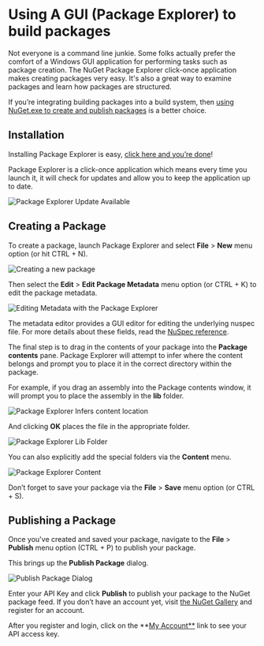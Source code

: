 ﻿# Using A GUI (Package Explorer) to build packages

Not everyone is a command line junkie. Some folks actually prefer the comfort of a 
Windows GUI application for performing tasks such as package creation. The NuGet Package 
Explorer click-once application makes creating packages very easy. It's also a great way 
to examine packages and learn how packages are structured.

If you&#8217;re integrating building packages into a build system, then [using NuGet.exe to create 
and publish packages](~/docs/creating-packages/Creating-and-Publishing-a-Package) is a better choice.

## Installation
Installing Package Explorer is easy, [click here and you&#8217;re done](https://npe.codeplex.com/downloads/get/clickOnce/NuGetPackageExplorer.application)!

Package Explorer is a click-once application which means every time you launch it, it will 
check for updates and allow you to keep the application up to date.

![Package Explorer Update Available](/images/create/package-explorer-update-available.png)

## Creating a Package
To create a package, launch Package Explorer and select **File** > **New** menu option 
(or hit CTRL + N).

![Creating a new package](/images/create/package-explorer-file-new.png)

Then select the **Edit** > **Edit Package Metadata** menu option (or CTRL + K) to edit the package metadata.

![Editing Metadata with the Package Explorer](/images/create/package-explorer-metadata.png)

The metadata editor provides a GUI editor for editing the underlying nuspec file. For more 
details about these fields, read the [NuSpec reference](~/docs/reference/nuspec-reference).

The final step is to drag in the contents of your package into the **Package contents** pane. 
Package Explorer will attempt to infer where the content belongs and prompt you to place it in 
the correct directory within the package.

For example, if you drag an assembly into the Package contents window, it will prompt you to place 
the assembly in the **lib** folder.

![Package Explorer Infers content location](/images/create/package-explorer-content-inference.png)

And clicking **OK** places the file in the appropriate folder.

![Package Explorer Lib Folder](/images/create/package-explorer-lib-folder.png)

You can also explicitly add the special folders via the **Content** menu.

![Package Explorer Content](/images/create/package-explorer-content.png)

Don&#8217;t forget to save your package via the **File** > **Save** menu option (or CTRL + S).

## Publishing a Package

Once you've created and saved your package, navigate to the **File** > **Publish** menu option 
(CTRL + P) to publish your package.

This brings up the **Publish Package** dialog.

![Publish Package Dialog](/images/create/package-explorer-publish.png)

Enter your API Key and click **Publish** to publish your package to the NuGet package feed. 
If you don&#8217;t have an account yet, visit [the NuGet Gallery](http://nuget.org/) and register 
for an account.

After you register and login, click on the **[My Account**](http://nuget.org/Contribute/MyAccount) 
link to see your API access key.
